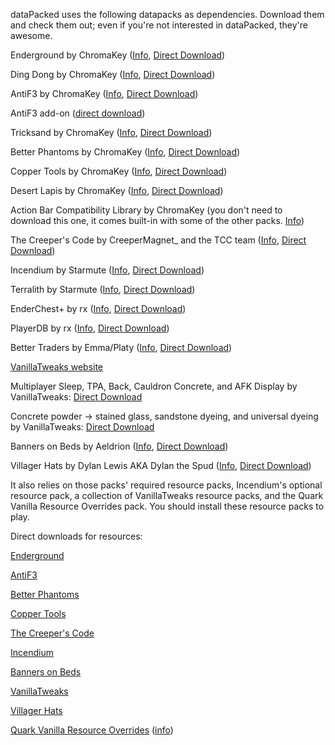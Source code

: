 dataPacked uses the following datapacks as dependencies. Download them and check them out; even if you're not interested in dataPacked, they're awesome.



Enderground by ChromaKey ([Info](https://www.planetminecraft.com/data-pack/enderground-5172181/), [Direct Download](https://www.planetminecraft.com/data-pack/enderground-5172181/download/file/14539620/))


Ding Dong by ChromaKey ([Info](https://www.planetminecraft.com/data-pack/ding-dong-4801059/), [Direct Download](https://github.com/ChromaKey81/ding-dong/releases/download/v2.1/Ding-Dong.zip))


AntiF3 by ChromaKey ([Info](https://www.planetminecraft.com/data-pack/antif3/), [Direct Download](https://github.com/ChromaKey81/AntiF3/releases/download/v2.2/AntiF3-data.zip))

AntiF3 add-on ([direct download](https://www.dropbox.com/s/drpqf8l4u0ll3sb/antif3%20addon.zip?dl=1))


Tricksand by ChromaKey ([Info](https://www.planetminecraft.com/data-pack/tricksand/), [Direct Download](https://www.planetminecraft.com/data-pack/tricksand/download/file/14738760/))


Better Phantoms by ChromaKey ([Info](https://www.planetminecraft.com/data-pack/better-phantoms-5165721/), [Direct Download](https://www.planetminecraft.com/data-pack/better-phantoms-5165721/download/file/14527698/))


Copper Tools by ChromaKey ([Info](https://www.planetminecraft.com/data-pack/copper-tools-5236284/), [Direct Download](https://www.planetminecraft.com/data-pack/copper-tools-5236284/download/file/14715556/))


Desert Lapis by ChromaKey ([Info](https://www.planetminecraft.com/data-pack/desert-lapis/), [Direct Download](https://www.planetminecraft.com/data-pack/desert-lapis/download/file/14715501/))


Action Bar Compatibility Library by ChromaKey (you don't need to download this one, it comes built-in with some of the other packs. [Info](https://datapackcenter.com/projects/the-action-bar-compatibility-abc-library.296/))


The Creeper's Code by CreeperMagnet_ and the TCC team ([Info](https://www.thecreeperscode.com/), [Direct Download](https://github.com/CreeperMagnet/the-creepers-code/releases/download/V0.5.1/TCC.Datapack.zip))


Incendium by Starmute ([Info](https://www.planetminecraft.com/data-pack/incendium-nether-expansion/), [Direct Download](https://www.planetminecraft.com/data-pack/incendium-nether-expansion/download/file/13306558/))


Terralith by Starmute ([Info](https://www.planetminecraft.com/data-pack/terralith-overworld-evolved-100-biomes-caves-and-more/), [Direct Download](https://www.planetminecraft.com/data-pack/terralith-overworld-evolved-100-biomes-caves-and-more/download/file/14707294/))


EnderChest+ by rx ([Info](https://www.planetminecraft.com/data-pack/enderchest-infinitely-expandable-enderchests), [Direct Download](https://github.com/rx-modules/EnderChestPlus/releases/download/v1.8/EnderChest+.v1.8.zip))

PlayerDB by rx ([Info](https://github.com/rx-modules/PlayerDB), [Direct Download](https://github.com/rx-modules/PlayerDB/releases/download/v1.2.0/PlayerDB.v1.2.0.zip))


Better Traders by Emma/Platy ([Info](https://www.curseforge.com/minecraft/customization/better-traders-datapack), [Direct Download](https://www.curseforge.com/minecraft/customization/better-traders-datapack/download/3194118))


[VanillaTweaks website](https://www.vanillatweaks.com)

Multiplayer Sleep, TPA, Back, Cauldron Concrete, and AFK Display by VanillaTweaks: [Direct Download](https://vanillatweaks.net/share#BkOCHR)

Concrete powder -> stained glass, sandstone dyeing, and universal dyeing by VanillaTweaks: [Direct Download](https://vanillatweaks.net/share/#xLtBKE)


Banners on Beds by Aeldrion ([Info](https://www.planetminecraft.com/data-pack/banners-on-beds/), [Direct Download](https://www.planetminecraft.com/data-pack/banners-on-beds/download/file/14021493/))


Villager Hats by Dylan Lewis AKA Dylan the Spud ([Info](https://www.planetminecraft.com/data-pack/villager-hats-cosmetics/), [Direct Download](https://www.dropbox.com/s/lcyr58n42x4ksjc/Villager%20Hats%20Data%20Pack.zip?dl=1))



It also relies on those packs' required resource packs, Incendium's optional resource pack, a collection of VanillaTweaks resource packs, and the Quark Vanilla Resource Overrides pack. You should install these resource packs to play.


Direct downloads for resources:


[Enderground](https://www.planetminecraft.com/data-pack/enderground-5172181/download/file/14539623/)

[AntiF3](https://github.com/ChromaKey81/AntiF3/releases/download/v2.2/AntiF3.assets.zip)

[Better Phantoms](https://www.planetminecraft.com/data-pack/better-phantoms-5165721/download/file/14521766/)

[Copper Tools](https://www.planetminecraft.com/data-pack/copper-tools-5236284/download/file/14715557/)

[The Creeper's Code](https://github.com/CreeperMagnet/the-creepers-code/releases/download/V0.5.1/TCC.Resourcepack.zip)

[Incendium](https://www.dropbox.com/s/2ky00z2ymrcrusj/Incendium%20-%20Optional%20Resource%20Pack.zip?dl=1)

[Banners on Beds](https://www.planetminecraft.com/data-pack/banners-on-beds/download/file/14780170/)

[VanillaTweaks](https://vanillatweaks.net/share#6F7iLk)

[Villager Hats](https://www.dropbox.com/s/c37kduk2um4etxa/Villager%20Hats%20Resource%20Pack.zip?dl=1)

[Quark Vanilla Resource Overrides](https://www.curseforge.com/minecraft/texture-packs/quark-vanilla-resource-overrides/download/3244350) ([info](https://www.curseforge.com/minecraft/texture-packs/quark-vanilla-resource-overrides))
